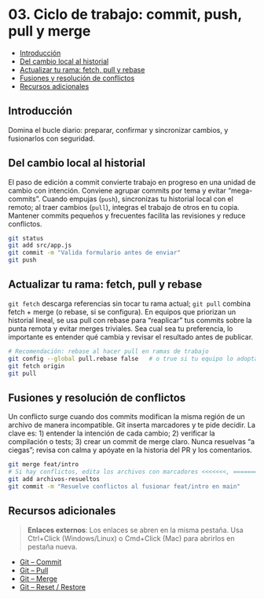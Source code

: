# 03. Ciclo de trabajo: commit, push, pull y merge

- [Introducción](#introducción)
- [Del cambio local al historial](#del-cambio-local-al-historial)
- [Actualizar tu rama: fetch, pull y rebase](#actualizar-tu-rama-fetch-pull-y-rebase)
- [Fusiones y resolución de conflictos](#fusiones-y-resolución-de-conflictos)
- [Recursos adicionales](#recursos-adicionales)

## Introducción
Domina el bucle diario: preparar, confirmar y sincronizar cambios, y fusionarlos con seguridad.

## Del cambio local al historial
El paso de edición a commit convierte trabajo en progreso en una unidad de cambio con intención. Conviene agrupar commits por tema y evitar “mega-commits”. Cuando empujas (`push`), sincronizas tu historial local con el remoto; al traer cambios (`pull`), integras el trabajo de otros en tu copia. Mantener commits pequeños y frecuentes facilita las revisiones y reduce conflictos.
```bash
git status
git add src/app.js
git commit -m "Valida formulario antes de enviar"
git push
```

## Actualizar tu rama: fetch, pull y rebase
`git fetch` descarga referencias sin tocar tu rama actual; `git pull` combina fetch + merge (o rebase, si se configura). En equipos que priorizan un historial lineal, se usa pull con rebase para “reaplicar” tus commits sobre la punta remota y evitar merges triviales. Sea cual sea tu preferencia, lo importante es entender qué cambia y revisar el resultado antes de publicar.
```bash
# Recomendación: rebase al hacer pull en ramas de trabajo
git config --global pull.rebase false   # o true si tu equipo lo adopta
git fetch origin
git pull
```

## Fusiones y resolución de conflictos
Un conflicto surge cuando dos commits modifican la misma región de un archivo de manera incompatible. Git inserta marcadores y te pide decidir. La clave es: 1) entender la intención de cada cambio; 2) verificar la compilación o tests; 3) crear un commit de merge claro. Nunca resuelvas “a ciegas”; revisa con calma y apóyate en la historia del PR y los comentarios.
```bash
git merge feat/intro
# Si hay conflictos, edita los archivos con marcadores <<<<<<<, =======, >>>>>>>
git add archivos-resueltos
git commit -m "Resuelve conflictos al fusionar feat/intro en main"
```

## Recursos adicionales
> **Enlaces externos**: Los enlaces se abren en la misma pestaña. Usa Ctrl+Click (Windows/Linux) o Cmd+Click (Mac) para abrirlos en pestaña nueva.

- <a href="https://git-scm.com/docs/git-commit" target="_blank">Git – Commit</a>
- <a href="https://git-scm.com/docs/git-pull" target="_blank">Git – Pull</a>
- <a href="https://git-scm.com/docs/git-merge" target="_blank">Git – Merge</a>
- <a href="https://git-scm.com/docs/git-restore" target="_blank">Git – Reset / Restore</a>

